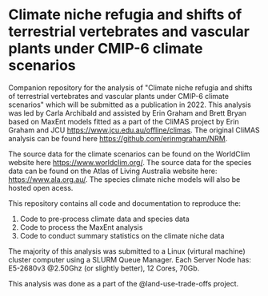 # Climate niche refugia and shifts of terrestrial vertebrates and vascular plants under CMIP-6 climate scenarios
Companion repository for the analysis of "Climate niche refugia and shifts of terrestrial vertebrates and vascular plants under CMIP-6 climate scenarios" which will be submitted as a publication in 2022. This analysis was led by Carla Archibald and assisted by Erin Graham and Brett Bryan based on MaxEnt models fitted as a part of the CliMAS project by Erin Graham and JCU https://www.jcu.edu.au/offline/climas. The original CliMAS analysis can be found here https://github.com/erinmgraham/NRM.

The source data for the climate scenarios can be found on the WorldClim website here https://www.worldclim.org/. The source data for the species data can be found on the Atlas of Living Australia website here: https://www.ala.org.au/. The species climate niche models will also be hosted open acess.

This repository contains all code and documentation to reproduce the:
1. Code to pre-process climate data and species data
2. Code to process the MaxEnt analysis
3. Code to conduct summary statistics on the climate niche data

The majority of this analysis was submitted to a Linux (virtural machine) cluster computer using a SLURM Queue Manager. Each Server Node has: E5-2680v3 @2.50Ghz (or slightly better), 12 Cores, 70Gb.

This analysis was done as a part of the @land-use-trade-offs project.
